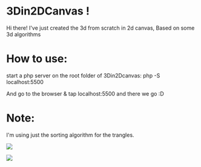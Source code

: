 # 3Din2DCanvas !
Hi there!
I've just created the 3d from scratch in 2d canvas, Based on some 3d algorithms 

# How to use:
start a php server on the root folder of 3Din2Dcanvas:
php -S localhost:5500

And go to the browser & tap localhost:5500
and there we go :D
# Note:
I'm using just the sorting algorithm for the trangles.

![](https://raw.githubusercontent.com/medram/imgs/3d_1.png)

![](https://raw.githubusercontent.com/medram/imgs/3d_2.png)
